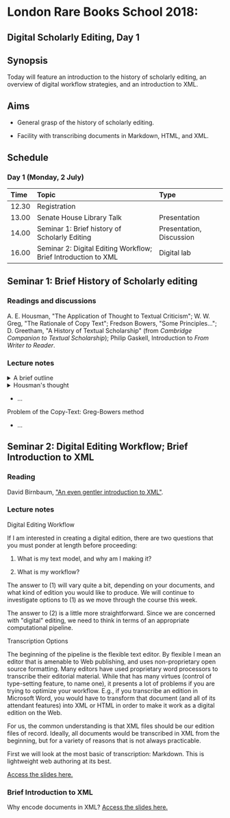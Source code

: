 # London Rare Books School 2018:

## Digital Scholarly Editing, Day 1

## Synopsis

Today will feature an introduction to the history of scholarly editing, an overview of digital workflow strategies, and an introduction to XML.

## Aims

- General grasp of the history of scholarly editing.

- Facility with transcribing documents in Markdown, HTML, and XML.

## Schedule

### Day 1 (Monday, 2 July)

Time  | Topic                                                          | Type
:---- | :------------------------------------------------------------- | :-----------------------
12.30 | Registration                                                   |                          |
13.00 | Senate House Library Talk                                      | Presentation             |
14.00 | Seminar 1: Brief history of Scholarly Editing                  | Presentation, Discussion |
16.00 | Seminar 2: Digital Editing Workflow; Brief Introduction to XML | Digital lab              |  |

## Seminar 1: Brief History of Scholarly editing

### Readings and discussions

A. E. Housman, "The Application of Thought to Textual Criticism"; W. W. Greg, "The Rationale of Copy Text"; Fredson Bowers, "Some Principles..."; D. Greetham, "A History of Textual Scholarship" (from _Cambridge Companion to Textual Scholarship_); Philip Gaskell, Introduction to _From Writer to Reader_.

### Lecture notes

<details>
  <summary>A brief outline</summary>
  <p>
</p>
  <ul>
  <li><p>Peisistratus (560–527 BCE) orders the 'official' text of Homer. The primary challenge was to build a coherent text from myriad versions spoken by the rhapsodes. This could be a viable beginning of textual criticism, i.e., being aware of variance and attending to authenticity and authority (whatever those terms mean). (Discuss!)</p></li>
  <li><p>Lycurgus (c. 390–324 BCE) arranges for single texts of Aeschylus, Sophocles, and Euripedes to be deposited into Athenian archives.</p></li>
  <li><p>The history of textual editing is a history of arguments about the meaning of terms such as authenticity and authority.</p></li>
  <li><p>What is the <em>textus receptus</em>? E.g., Falstaff "babbl'd o' green fields" (Shakespeare, <em>Henry V</em>); "soiled fish of the sea" (Melville, <em>White-Jacket</em>).</p></li>
  <li><p>Alexandrian library: manuscript copying; the birth of collation as a practice; dealing with anomalies.</p></li>
  <li><p>Descriptive Bibliography.</p></li>
  <li><p>Biblical scholarship and philology.
</p></li>
</ul>
</details>

 

<details>
  <summary>Housman's thought</summary>
  <p>

- "[quote]".

- "[another quote]".

</p>
</details>

- ...

Problem of the Copy-Text: Greg-Bowers method

- ...

## Seminar 2: Digital Editing Workflow; Brief Introduction to XML

### Reading

David Birnbaum, ["An even gentler introduction to XML"](http://dh.obdurodon.org/what-is-xml.xhtml).

### Lecture notes

Digital Editing Workflow

If I am interested in creating a digital edition, there are two questions that you must ponder at length before proceeding:

1. What is my text model, and why am I making it?

2. What is my workflow?

The answer to (1) will vary quite a bit, depending on your documents, and what kind of edition you would like to produce. We will continue to investigate options to (1) as we move through the course this week.

The answer to (2) is a little more straightforward. Since we are concerned with "digital" editing, we need to think in terms of an appropriate computational pipeline.

Transcription Options

The beginning of the pipeline is the flexible text editor. By flexible I mean an editor that is amenable to Web publishing, and uses non-proprietary open source formatting. Many editors have used proprietary word processors to transcribe their editorial material. While that has many virtues (control of type-setting feature, to name one), it presents a lot of problems if you are trying to optimize your workflow. E.g., if you transcribe an edition in Microsoft Word, you would have to transform that document (and all of its attendant features) into XML or HTML in order to make it work as a digital edition on the Web.

For us, the common understanding is that XML files should be our edition files of record. Ideally, all documents would be transcribed in XML from the beginning, but for a variety of reasons that is not always practicable.

First we will look at the most basic of transcription: Markdown. This is lightweight web authoring at its best.

[Access the slides here.](insert-link)

### Brief Introduction to XML

Why encode documents in XML? [Access the slides here.](fill-in-link)
